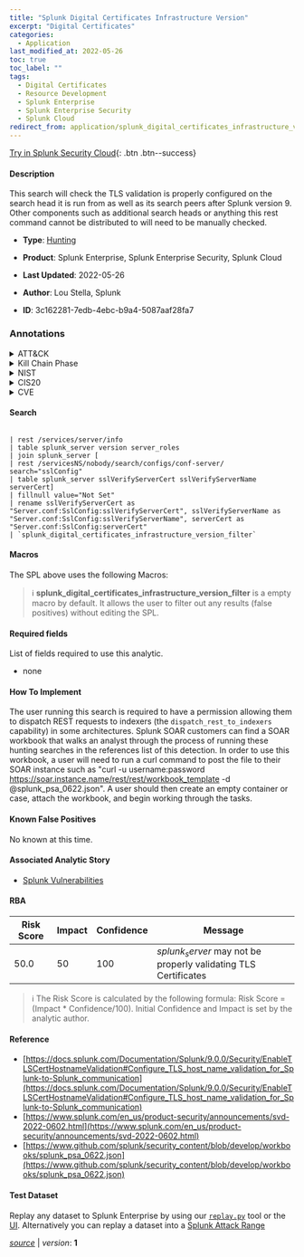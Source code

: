 ```yaml
---
title: "Splunk Digital Certificates Infrastructure Version"
excerpt: "Digital Certificates"
categories:
  - Application
last_modified_at: 2022-05-26
toc: true
toc_label: ""
tags:
  - Digital Certificates
  - Resource Development
  - Splunk Enterprise
  - Splunk Enterprise Security
  - Splunk Cloud
redirect_from: application/splunk_digital_certificates_infrastructure_version/
---
```




[Try in Splunk Security Cloud](https://www.splunk.com/en_us/cyber-security.html){: .btn .btn--success}

#### Description

This search will check the TLS validation is properly configured on the search head it is run from as well as its search peers after Splunk version 9. Other components such as additional search heads or anything this rest command cannot be distributed to will need to be manually checked.

- **Type**: [Hunting](https://github.com/splunk/security_content/wiki/Detection-Analytic-Types)
- **Product**: Splunk Enterprise, Splunk Enterprise Security, Splunk Cloud

- **Last Updated**: 2022-05-26
- **Author**: Lou Stella, Splunk
- **ID**: 3c162281-7edb-4ebc-b9a4-5087aaf28fa7

### Annotations
<details>
  <summary>ATT&CK</summary>

<div markdown="1">

#### [ATT&CK](https://attack.mitre.org/)

| ID          | Technique   | Tactic         |
| ----------- | ----------- |--------------- |
| [T1587.003](https://attack.mitre.org/techniques/T1587/003/) | Digital Certificates | Resource Development |

</div>
</details>


<details>
  <summary>Kill Chain Phase</summary>

<div markdown="1">

* Weaponization


</div>
</details>


<details>
  <summary>NIST</summary>

<div markdown="1">

* DE.AE



</div>
</details>

<details>
  <summary>CIS20</summary>

<div markdown="1">

* CIS 10



</div>
</details>

<details>
  <summary>CVE</summary>

<div markdown="1">


</div>
</details>


#### Search

```

| rest /services/server/info 
| table splunk_server version server_roles 
| join splunk_server [
| rest /servicesNS/nobody/search/configs/conf-server/ search="sslConfig"
| table splunk_server sslVerifyServerCert sslVerifyServerName serverCert] 
| fillnull value="Not Set" 
| rename sslVerifyServerCert as "Server.conf:SslConfig:sslVerifyServerCert", sslVerifyServerName as "Server.conf:SslConfig:sslVerifyServerName", serverCert as "Server.conf:SslConfig:serverCert" 
| `splunk_digital_certificates_infrastructure_version_filter`
```

#### Macros
The SPL above uses the following Macros:

> :information_source:
> **splunk_digital_certificates_infrastructure_version_filter** is a empty macro by default. It allows the user to filter out any results (false positives) without editing the SPL.



#### Required fields
List of fields required to use this analytic.
* none



#### How To Implement
The user running this search is required to have a permission allowing them to dispatch REST requests to indexers (the `dispatch_rest_to_indexers` capability) in some architectures. Splunk SOAR customers can find a SOAR workbook that walks an analyst through the process of running these hunting searches in the references list of this detection. In order to use this workbook, a user will need to run a curl command to post the file to their SOAR instance such as &#34;curl -u username:password https://soar.instance.name/rest/rest/workbook_template -d @splunk_psa_0622.json&#34;. A user should then create an empty container or case, attach the workbook, and begin working through the tasks.
#### Known False Positives
No known at this time.

#### Associated Analytic Story
* [Splunk Vulnerabilities](/stories/splunk_vulnerabilities)




#### RBA

| Risk Score  | Impact      | Confidence   | Message      |
| ----------- | ----------- |--------------|--------------|
| 50.0 | 50 | 100 | $splunk_server$ may not be properly validating TLS Certificates |


> :information_source:
> The Risk Score is calculated by the following formula: Risk Score = (Impact * Confidence/100). Initial Confidence and Impact is set by the analytic author.


#### Reference

* [https://docs.splunk.com/Documentation/Splunk/9.0.0/Security/EnableTLSCertHostnameValidation#Configure_TLS_host_name_validation_for_Splunk-to-Splunk_communication](https://docs.splunk.com/Documentation/Splunk/9.0.0/Security/EnableTLSCertHostnameValidation#Configure_TLS_host_name_validation_for_Splunk-to-Splunk_communication)
* [https://www.splunk.com/en_us/product-security/announcements/svd-2022-0602.html](https://www.splunk.com/en_us/product-security/announcements/svd-2022-0602.html)
* [https://www.github.com/splunk/security_content/blob/develop/workbooks/splunk_psa_0622.json](https://www.github.com/splunk/security_content/blob/develop/workbooks/splunk_psa_0622.json)



#### Test Dataset
Replay any dataset to Splunk Enterprise by using our [`replay.py`](https://github.com/splunk/attack_data#using-replaypy) tool or the [UI](https://github.com/splunk/attack_data#using-ui).
Alternatively you can replay a dataset into a [Splunk Attack Range](https://github.com/splunk/attack_range#replay-dumps-into-attack-range-splunk-server)




[*source*](https://github.com/splunk/security_content/tree/develop/detections/application/splunk_digital_certificates_infrastructure_version.yml) \| *version*: **1**